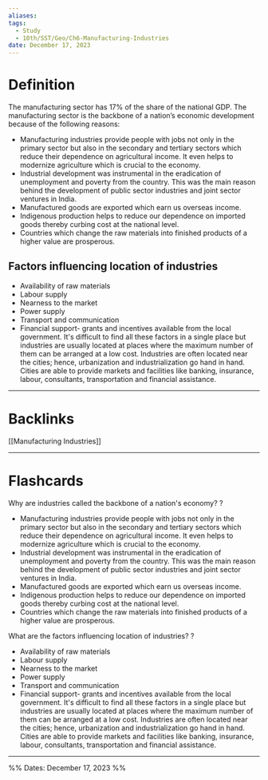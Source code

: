 ```yaml
---
aliases: 
tags:
  - Study
  - 10th/SST/Geo/Ch6-Manufacturing-Industries
date: December 17, 2023
---
```

# Definition
The manufacturing sector has 17% of the share of the national GDP.
The manufacturing sector is the backbone of a nation’s economic development because of the following reasons:

- Manufacturing industries provide people with jobs not only in the primary sector but also in the secondary and tertiary sectors which reduce their dependence on agricultural income. It even helps to modernize agriculture which is crucial to the economy.
- Industrial development was instrumental in the eradication of unemployment and poverty from the country. This was the main reason behind the development of public sector industries and joint sector ventures in India.
- Manufactured goods are exported which earn us overseas income.
- Indigenous production helps to reduce our dependence on imported goods thereby curbing cost at the national level.
- Countries which change the raw materials into finished products of a higher value are prosperous.
## Factors influencing location of industries
- Availability of raw materials
- Labour supply
- Nearness to the market
- Power supply
- Transport and communication
- Financial support- grants and incentives available from the local government. It's difficult to find all these factors in a single place but industries are usually located at places where the maximum number of them can be arranged at a low cost. Industries are often located near the cities; hence, urbanization and industrialization go hand in hand. Cities are able to provide markets and facilities like banking, insurance, labour, consultants, transportation and financial assistance.

---
# Backlinks
[[Manufacturing Industries]]

---
# Flashcards

Why are industries called the backbone of a nation's economy?
?
- Manufacturing industries provide people with jobs not only in the primary sector but also in the secondary and tertiary sectors which reduce their dependence on agricultural income. It even helps to modernize agriculture which is crucial to the economy.
- Industrial development was instrumental in the eradication of unemployment and poverty from the country. This was the main reason behind the development of public sector industries and joint sector ventures in India.
- Manufactured goods are exported which earn us overseas income.
- Indigenous production helps to reduce our dependence on imported goods thereby curbing cost at the national level.
- Countries which change the raw materials into finished products of a higher value are prosperous.
<!--SR:!2024-03-24,43,200-->

What are the factors influencing location of industries?
?
- Availability of raw materials
- Labour supply
- Nearness to the market
- Power supply
- Transport and communication
- Financial support- grants and incentives available from the local government. It's difficult to find all these factors in a single place but industries are usually located at places where the maximum number of them can be arranged at a low cost. Industries are often located near the cities; hence, urbanization and industrialization go hand in hand. Cities are able to provide markets and facilities like banking, insurance, labour, consultants, transportation and financial assistance.
<!--SR:!2024-04-19,67,238-->

---

%%
Dates: December 17, 2023
%%